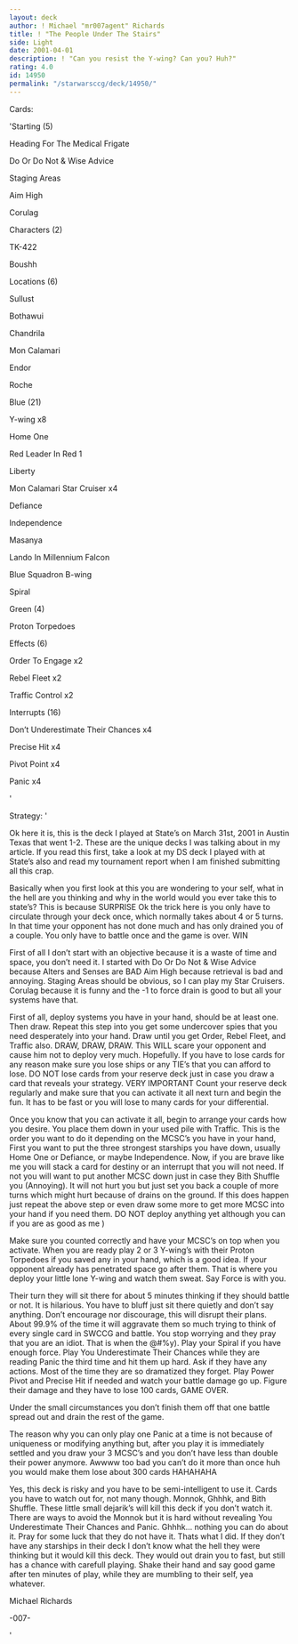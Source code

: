 ```yaml
---
layout: deck
author: ! Michael "mr007agent" Richards
title: ! "The People Under The Stairs"
side: Light
date: 2001-04-01
description: ! "Can you resist the Y-wing? Can you? Huh?"
rating: 4.0
id: 14950
permalink: "/starwarsccg/deck/14950/"
---
```

Cards: 

'Starting (5)

Heading For The Medical Frigate

Do Or Do Not & Wise Advice

Staging Areas

Aim High

Corulag


Characters (2)

TK-422

Boushh


Locations (6)

Sullust 

Bothawui

Chandrila

Mon Calamari

Endor

Roche


Blue (21)

Y-wing x8

Home One

Red Leader In Red 1

Liberty

Mon Calamari Star Cruiser x4

Defiance

Independence

Masanya

Lando In Millennium Falcon

Blue Squadron B-wing

Spiral


Green (4)

Proton Torpedoes


Effects (6)

Order To Engage x2

Rebel Fleet x2

Traffic Control x2


Interrupts (16)

Don’t Underestimate Their Chances x4

Precise Hit x4

Pivot Point x4

Panic x4







'

Strategy: '

Ok here it is, this is the deck I played at State’s on March 31st, 2001 in Austin Texas that went 1-2. These are the unique decks I was talking about in my article. If you read this first, take a look at my DS deck I played with at State’s also and read my tournament report when I am finished submitting all this crap.


Basically when you first look at this you are wondering to your self, what in the hell are you thinking and why in the world would you ever take this to state’s? This is because  SURPRISE Ok the trick here is you only have to circulate through your deck once, which normally takes about 4 or 5 turns. In that time your opponent has not done much and has only drained you of a couple. You only have to battle once and the game is over. WIN 


First of all I don’t start with an objective because it is a waste of time and space, you don’t need it. I started with Do Or Do Not & Wise Advice because Alters and Senses are BAD Aim High because retrieval is bad and annoying. Staging Areas should be obvious, so I can play my Star Cruisers. Corulag because it is funny and the -1 to force drain is good to but all your systems have that.


First of all, deploy systems you have in your hand, should be at least one. Then draw. Repeat this step into you get some undercover spies that you need desperately into your hand. Draw until you get Order, Rebel Fleet, and Traffic also. DRAW, DRAW, DRAW. This WILL scare your opponent and cause him not to deploy very much. Hopefully. If you have to lose cards for any reason make sure you lose ships or any TIE’s that you can afford to lose. DO NOT lose cards from your reserve deck just in case you draw a card that reveals your strategy. VERY IMPORTANT Count your reserve deck regularly and make sure that you can activate it all next turn and begin the fun. It has to be fast or you will lose to many cards for your differential.


Once you know that you can activate it all, begin to arrange your cards how you desire. You place them down in your used pile with Traffic. This is the order you want to do it depending on the MCSC’s you have in your hand, First you want to put the three strongest starships you have down, usually Home One or Defiance, or maybe Independence. Now, if you are brave like me you will stack a card for destiny or an interrupt that you will not need. If not you will want to put another MCSC down just in case they Bith Shuffle you (Annoying). It will not hurt you but just set you back a couple of more turns which might hurt because of drains on the ground. If this does happen just repeat the above step or even draw some more to get more MCSC into your hand if you need them. DO NOT deploy anything yet although you can if you are as good as me ) 


Make sure you counted correctly and have your MCSC’s on top when you activate. When you are ready play 2 or 3 Y-wing’s with their Proton Torpedoes if you saved any in your hand, which is a good idea. If your opponent already has penetrated space go after them. That is where you deploy your little lone Y-wing and watch them sweat. Say Force is with you.


Their turn they will sit there for about 5 minutes thinking if they should battle or not. It is hilarious. You have to bluff just sit there quietly and don’t say anything. Don’t encourage nor discourage, this will disrupt their plans. About 99.9% of the time it will aggravate them so much trying to think of every single card in SWCCG and battle. You stop worrying and they pray that you are an idiot. That is when the @#$% hits the fan. Play your Panic and let them read it. Have backups just in case for Sense. There are no cards that let you cancel this card ) They usually say ok like it isn’t nothing a BAM Reveal your MCSC’s then they read Panic again. HAHA. They say FREE? And you say YES (Be sure to point out the word free to embarrass them a slightly more and to show that you are @#$%y). Play your Spiral if you have enough force. Play You Underestimate Their Chances while they are reading Panic the third time and hit them up hard. Ask if they have any actions. Most of the time they are so dramatized they forget. Play Power Pivot and Precise Hit if needed and watch your battle damage go up. Figure their damage and they have to lose 100 cards, GAME OVER. 


Under the small circumstances you don’t finish them off that one battle spread out and drain the rest of the game.


The reason why you can only play one Panic at a time is not because of uniqueness or modifying anything but, after you play it is immediately settled and you draw your 3 MCSC’s and you don’t have less than double their power anymore. Awwww too bad you can’t do it more than once huh you would make them lose about 300 cards HAHAHAHA


Yes, this deck is risky and you have to be semi-intelligent to use it. Cards you have to watch out for, not many though. Monnok, Ghhhk, and Bith Shuffle. These little small dejarik’s will kill this deck if you don’t watch it. There are ways to avoid the Monnok but it is hard without revealing You Underestimate Their Chances and Panic. Ghhhk... nothing you can do about it. Pray for some luck that they do not have it. Thats what I did. If they don’t have any starships in their deck I don’t know what the hell they were thinking but it would kill this deck. They would out drain you to fast, but still has a chance with carefull playing. Shake their hand and say good game after ten minutes of play, while they are mumbling to their self, yea whatever.


Michael Richards

-007-

'
